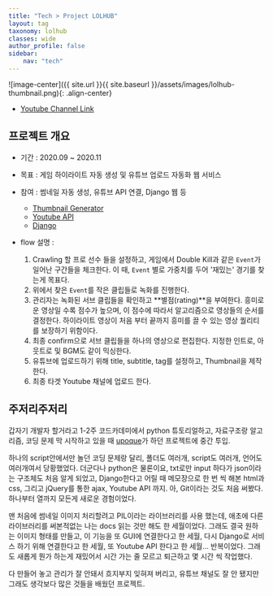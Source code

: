 ```yaml
---
title: "Tech > Project LOLHUB"
layout: tag
taxonomy: lolhub
classes: wide
author_profile: false
sidebar:
    nav: "tech"
---
```


![image-center]({{ site.url }}{{ site.baseurl }}/assets/images/lolhub-thumbnail.png){: .align-center}

- [Youtube Channel Link](https://www.youtube.com/channel/UCMKzq7ckZQGIuKDwQu6Ds8A/featured)
## 프로젝트 개요
- 기간 : 2020.09 ~ 2020.11
- 목표 : 게임 하이라이트 자동 생성 및 유튜브 업로드 자동화 웹 서비스
- 참여 : 썸네일 자동 생성, 유튜브 API 연결, Django 웹 등

    - [Thumbnail Generator](/tech/thumbnail-generator/)
    - [Youtube API](/tech/youtube-api/)
    - [Django](/tech/django/)

- flow 설명 :

    1. Crawling 할 프로 선수 들을 설정하고, 게임에서 Double Kill과 같은 `Event`가 일어난 구간들을 체크한다. 이 때, `Event` 별로 가중치를 두어 '재밌는' 경기를 찾는게 목표다.
    2. 위에서 찾은 `Event`를 작은 클립들로 녹화를 진행한다.
    3. 관리자는 녹화된 서브 클립들을 확인하고 **별점(rating)**을 부여한다. 흥미로운 영상일 수록 점수가 높으며, 이 점수에 따라서 알고리즘으로 영상들의 순서를 결정한다. 하이라이트 영상이 처음 부터 끝까지 흥미를 끌 수 있는 영상 퀄리티를 보장하기 위함이다.
    4. 최종 confirm으로 서브 클립들을 하나의 영상으로 편집한다. 지정한 인트로, 아웃트로 및 BGM도 같이 믹싱한다.
    5. 유튜브에 업로드하기 위해 title, subtitle, tag를 설정하고, Thumbnail을 제작한다.
    6. 최종 타겟 Youtube 채널에 업로드 한다.

## 주저리주저리

갑자기 개발자 할거라고 1-2주 코드카데미에서 python 튜토리얼하고, 자료구조랑 알고리즘, 코딩 문제 막 시작하고 있을 때 [upoque](https://github.com/upoque)가 하던 프로젝트에 중간 투입.

하나의 script안에서만 놀던 코딩 문제랑 달리, 폴더도 여러개, script도 여러개, 언어도 여러개여서 당황했었다. 더군다나 python은 물론이요, txt로만 input 하다가 json이라는 구조체도 처음 알게 되었고, Django한다고 어릴 때 메모장으로 한 번 씩 해본 html과 css, 그리고 jQuery를 통한 ajax, Youtube API 까지. 아, Git이라는 것도 처음 써봤다. 하나부터 열까지 모든게 새로운 경험이었다.

맨 처음에 썸네일 이미지 처리할려고 PIL이라는 라이브러리를 사용 했는데, 애초에 다른 라이브러리를 써본적없는 나는 docs 읽는 것만 해도 한 세월이었다. 그래도 결국 원하는 이미지 형태를 만들고, 이 기능을 또 GUI에 연결한다고 한 세월, 다시 Django로 서비스 하기 위해 연결한다고 한 세월, 또 Youtube API 한다고 한 세월... 반복이었다. 그래도 새롭게 뭔가 하는게 재밌어서 시간 가는 줄 모르고 퇴근하고 몇 시간 씩 작업했다.

다 만들어 놓고 관리가 잘 안돼서 흐지부지 잊혀져 버리고, 유튜브 채널도 잘 안 됐지만 그래도 생각보다 많은 것들을 배웠던 프로젝트.